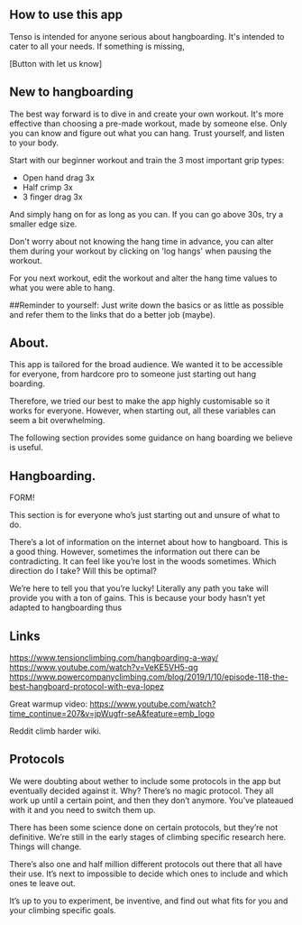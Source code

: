 ## How to use this app

Tenso is intended for anyone serious about hangboarding.
It's intended to cater to all your needs.
If something is missing,

[Button with let us know]

## New to hangboarding

The best way forward is to dive in and create your own workout.
It's more effective than choosing a pre-made workout, made by someone else.
Only you can know and figure out what you can hang.
Trust yourself, and listen to your body.

Start with our beginner workout and train the 3 most important grip types:
- Open hand drag 3x
- Half crimp 3x 
- 3 finger drag 3x

And simply hang on for as long as you can.
If you can go above 30s, try a smaller edge size.

Don't worry about not knowing the hang time in advance,
you can alter them during your workout by clicking on 'log hangs' when pausing the workout.

For you next workout, edit the workout and alter the hang time values to what you were able to hang.




##Reminder to yourself: 
Just write down the basics or as little as possible and refer them to the links
that do a better job (maybe).


## About.

This app is tailored for the broad audience.
We wanted it to be accessible for everyone, from hardcore pro to someone just starting out hang boarding.

Therefore, we tried our best to make the app highly customisable so it works for everyone. 
However, when starting out, all these variables can seem a bit overwhelming.

The following section provides some guidance on hang boarding we believe is useful.

## Hangboarding.


FORM!

This section is for everyone who’s just starting out and unsure of what to do.

There’s a lot of information on the internet about how to hangboard. 
This is a good thing. However, sometimes the information out there can be contradicting. 
It can feel like you’re lost in the woods sometimes. Which direction do I take? Will this be optimal?

We’re here to tell you that you’re lucky!
Literally any path you take will provide you with a ton of gains.
This is because your body hasn’t yet adapted to hangboarding thus  


## Links

https://www.tensionclimbing.com/hangboarding-a-way/
https://www.youtube.com/watch?v=VeKE5VH5-qg
https://www.powercompanyclimbing.com/blog/2019/1/10/episode-118-the-best-hangboard-protocol-with-eva-lopez

Great warmup video:
https://www.youtube.com/watch?time_continue=207&v=jpWugfr-seA&feature=emb_logo

Reddit climb harder wiki.



## Protocols 

We were doubting about wether to include some protocols in the app but eventually decided against it. 
Why? There’s no magic protocol. They all work up until a certain point, and then they don’t anymore. 
You’ve plateaued with it and you need to switch them up.

There has been some science done on certain protocols, but they’re not definitive.
We’re still in the early stages of climbing specific research here. 
Things will change.

There’s also one and half million different protocols out there that all have their use.
It’s next to impossible to decide which ones to include and which ones te leave out.

It’s up to you to experiment, be inventive, and find out what fits for you and your climbing specific goals.